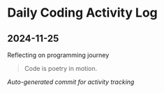 # Daily Coding Activity Log

## 2024-11-25

Reflecting on programming journey

> Code is poetry in motion.

*Auto-generated commit for activity tracking*
